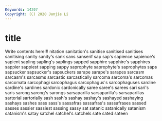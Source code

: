 ```yaml
---
Keywords: 14207
Copyright: (C) 2020 Junjie Li
---
```


# title

Write contents here!!!
nitation 
sanitation's 
sanitise 
sanitised
sanitises 
sanitising 
sanity 
sanity's 
sank 
sans 
sanserif 
sap 
sap's 
sapience
sapience's 
sapient 
sapling 
sapling's 
saplings 
sapped 
sapphire 
sapphire's 
sapphires 
sappier
sappiest 
sapping 
sappy 
saprophyte 
saprophyte's 
saprophytes 
saps 
sapsucker 
sapsucker's 
sapsuckers
sarape 
sarape's 
sarapes 
sarcasm 
sarcasm's 
sarcasms 
sarcastic 
sarcastically 
sarcoma 
sarcoma's
sarcomas 
sarcomata 
sarcophagi 
sarcophagus 
sarcophagus's 
sarcophaguses 
sardine 
sardine's 
sardines 
sardonic
sardonically 
saree 
saree's 
sarees 
sari 
sari's 
saris 
sarong 
sarong's 
sarongs
sarsaparilla 
sarsaparilla's 
sarsaparillas 
sartorial 
sartorially 
sash 
sash's 
sashay 
sashay's 
sashayed
sashaying 
sashays 
sashes 
sass 
sass's 
sassafras 
sassafras's 
sassafrases 
sassed 
sasses
sassier 
sassiest 
sassing 
sassy 
sat 
satanic 
satanically 
satanism 
satanism's 
satay
satchel 
satchel's 
satchels 
sate 
sated 
sateen 
